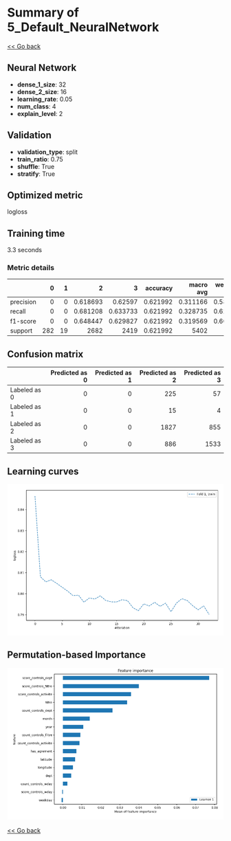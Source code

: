 # Summary of 5_Default_NeuralNetwork

[<< Go back](../README.md)


## Neural Network
- **dense_1_size**: 32
- **dense_2_size**: 16
- **learning_rate**: 0.05
- **num_class**: 4
- **explain_level**: 2

## Validation
 - **validation_type**: split
 - **train_ratio**: 0.75
 - **shuffle**: True
 - **stratify**: True

## Optimized metric
logloss

## Training time

3.3 seconds

### Metric details
|           |   0 |   1 |           2 |           3 |   accuracy |   macro avg |   weighted avg |   logloss |
|:----------|----:|----:|------------:|------------:|-----------:|------------:|---------------:|----------:|
| precision |   0 |   0 |    0.618693 |    0.62597  |   0.621992 |    0.311166 |       0.587478 |  0.802565 |
| recall    |   0 |   0 |    0.681208 |    0.633733 |   0.621992 |    0.328735 |       0.621992 |  0.802565 |
| f1-score  |   0 |   0 |    0.648447 |    0.629827 |   0.621992 |    0.319569 |       0.603978 |  0.802565 |
| support   | 282 |  19 | 2682        | 2419        |   0.621992 | 5402        |    5402        |  0.802565 |


## Confusion matrix
|              |   Predicted as 0 |   Predicted as 1 |   Predicted as 2 |   Predicted as 3 |
|:-------------|-----------------:|-----------------:|-----------------:|-----------------:|
| Labeled as 0 |                0 |                0 |              225 |               57 |
| Labeled as 1 |                0 |                0 |               15 |                4 |
| Labeled as 2 |                0 |                0 |             1827 |              855 |
| Labeled as 3 |                0 |                0 |              886 |             1533 |

## Learning curves
![Learning curves](learning_curves.png)

## Permutation-based Importance
![Permutation-based Importance](permutation_importance.png)

[<< Go back](../README.md)

